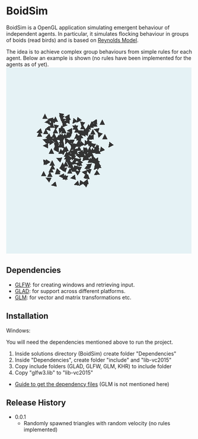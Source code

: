 # BoidSim

BoidSim is a OpenGL application simulating emergent behaviour of independent agents. In particular, it simulates flocking behaviour in groups of boids (read birds) and is based on [Reynolds Model](https://www.red3d.com/cwr/papers/1987/boids.html).

The idea is to achieve complex group behaviours from simple rules for each agent. Below an example is shown (no rules have been implemented for the agents as of yet).
![](examples/norules.gif)

## Dependencies

- [GLFW](https://www.glfw.org/): for creating windows and retrieving input.
- [GLAD](https://glad.dav1d.de/): for support across different platforms.
- [GLM](https://glm.g-truc.net/0.9.9/index.html): for vector and matrix transformations etc.

## Installation

Windows:

You will need the dependencies mentioned above to run the project.

1. Inside solutions directory (BoidSim) create folder "Dependencies"
2. Inside "Dependencies", create folder "include" and "lib-vc2015"
3. Copy include folders (GLAD, GLFW, GLM, KHR) to include folder
4. Copy "glfw3.lib" to "lib-vc2015"

- [Guide to get the dependency files](https://www.youtube.com/watch?v=k9LDF016_1A) (GLM is not mentioned here)


## Release History

* 0.0.1
    * Randomly spawned triangles with random velocity (no rules implemented)